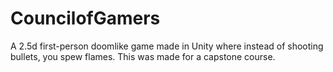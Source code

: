 # CouncilofGamers
A 2.5d first-person doomlike game made in Unity where instead of shooting bullets, you spew flames. This was made for a capstone course.

